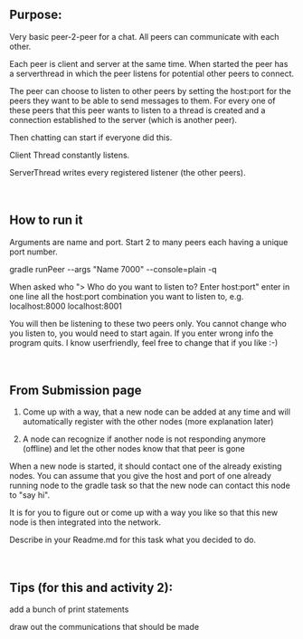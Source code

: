 ## Purpose:
Very basic peer-2-peer for a chat. All peers can communicate with each other. 

Each peer is client and server at the same time. 
When started the peer has a serverthread in which the peer listens for potential other peers to connect.

The peer can choose to listen to other peers by setting the host:port for the peers they want to be able to send messages to them. For every one of these peers that this peer wants to listen to a thread is created and a connection established to the server (which is another peer).

Then chatting can start if everyone did this. 

Client Thread constantly listens.

ServerThread writes every registered listener (the other peers). 
</br></br></br>



## How to run it

Arguments are name and port. Start 2 to many peers each having a unique port number. 

gradle runPeer --args "Name 7000" --console=plain -q

When asked who "> Who do you want to listen to? Enter host:port"
enter in one line all the host:port combination you want to listen to, e.g.
localhost:8000 localhost:8001

You will then be listening to these two peers only. You cannot change who you listen to, 
you would need to start again. If you enter wrong info the program quits. 
I know userfriendly, feel free to change that if you like :-)
</br></br></br>

## From Submission page

1. Come up with a way, that a new node can be added at any time and will automatically 
	register with the other nodes (more explanation later)

2. A node can recognize if another node is not responding anymore (offline) and let the
	other nodes know that that peer is gone


When a new node is started, it should contact one of the already existing nodes. You can
assume that you give the host and port of one already running node to the gradle task so
that the new node can contact this node to "say hi".

It is for you to figure out or come up with a way you like so that this new node is then
integrated into the network.

Describe in your Readme.md for this task what you decided to do.
</br></br></br>



## Tips (for this and activity 2):

add a bunch of print statements

draw out the communications that should be made
